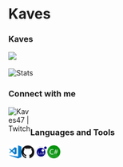 # Kaves

### Kaves

<a href="https://discord.gg/mbeEXvUktp" rel="nofollow"><img src="https://img.shields.io/discord/787379943390314507?label=Discord&style=for-the-badge"  style="max-width:100%;"></a>

![Stats](https://github-readme-stats.vercel.app/api?username=Kaves47&amp;show_icons=true&amp;count_private=true)


### Connect with me

[<img align="left" alt="Kaves47 | Twitch" width="44px" src="https://img.icons8.com/fluent/2x/twitch.png" />][twitch]

[twitch]: https://www.twitch.tv/kaves47

<br>


### Languages and Tools

<img align="left" alt="Visual Studio Code" width="26px" src="https://raw.githubusercontent.com/github/explore/80688e429a7d4ef2fca1e82350fe8e3517d3494d/topics/visual-studio-code/visual-studio-code.png" />
<img align="left" alt="Github" width="26px" src="https://raw.githubusercontent.com/github/explore/78df643247d429f6cc873026c0622819ad797942/topics/github/github.png" />
<img align="left" alt="Lua" width="26px" src="https://raw.githubusercontent.com/github/explore/80688e429a7d4ef2fca1e82350fe8e3517d3494d/topics/lua/lua.png" />
<img align="left" alt="C#" width="26px" src="https://raw.githubusercontent.com/github/explore/78df643247d429f6cc873026c0622819ad797942/topics/csharp/csharp.png" />


